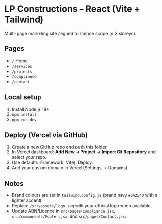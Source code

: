 # LP Constructions – React (Vite + Tailwind)

Multi-page marketing site aligned to licence scope (≤ 3 storeys).

## Pages
- `/` Home
- `/services`
- `/projects`
- `/compliance`
- `/contact`

## Local setup
1. Install Node.js 18+
2. `npm install`
3. `npm run dev`

## Deploy (Vercel via GitHub)
1. Create a new GitHub repo and push this folder.
2. In Vercel dashboard: **Add New → Project → Import Git Repository** and select your repo.
3. Use defaults (Framework: Vite). Deploy.
4. Add your custom domain in Vercel (Settings → Domains).

## Notes
- Brand colours are set in `tailwind.config.js` (brand navy `#0A2540` with a lighter accent).
- Replace `/src/assets/logo.svg` with your official logo when available.
- Update ABN/Licence in `src/pages/Compliance.jsx`, `src/components/Footer.jsx`, and `src/pages/Contact.jsx`.
